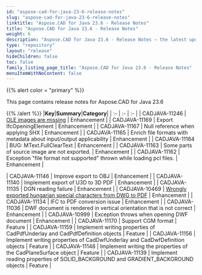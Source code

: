 ```yaml
---
id: "aspose-cad-for-java-23-6-release-notes"
slug: "aspose-cad-for-java-23-6-release-notes"
linktitle: "Aspose.CAD for Java 23.6 - Release Notes"
title: "Aspose.CAD for Java 23.6 - Release Notes"
weight: 6
description: "Aspose.CAD for Java 23.6 - Release Notes – the latest updates and fixes."
type: "repository"
layout: "release"
hideChildren: false
toc: false
family_listing_page_title: "Aspose.CAD for Java 23.6 - Release Notes"
menuItemWithNoContent: false
---
```


{{% alert color = "primary" %}}

This page contains release notes for Aspose.CAD for Java 23.6

{{% /alert %}}
|**Key**|**Summary**|**Category**|
| :- | :- | :- |
| CADJAVA-11246 | [OLE images are missing](https://forum.aspose.com/t/dwg-pdf/270294) | Enhancement |
| CADJAVA-11169 | Export IfcOpeningElement | Enhancement |
| CADJAVA-11167 | Null reference when applying SHX | Enhancement |
| CADJAVA-11165 | Enrich file formats with metadata about input/output applicability | Enhancement |
| CADJAVA-11164 | BUG: MText.FullClearText | Enhancement |
| CADJAVA-11163 | Some parts of source image are not exported. | Enhancement |
| CADJAVA-11162 | Exception "file format not supported" thrown while loading pcl files. | Enhancement |

| CADJAVA-11146 | Improve export to OBJ | Enhancement |
| CADJAVA-11140 | Implement export of U3D to 3D PDF | Enhancement |
| CADJAVA-11135 | DGN reading failure | Enhancement |
| CADJAVA-10469 | [Wrongly exported hungarian special characters from DWG to PDF](https://forum.aspose.com/t/wrongly-exported-hungarian-special-characters-from-dwg-to-pdf/242207) | Enhancement |
| CADJAVA-11134 | IFC to PDF conversion issue | Enhancement |
| CADJAVA-11036 | DWF document is rendered in vertical orientation that is not correct | Enhancement |
| CADJAVA-10999 | Exception throws when opening DWF document | Enhancement |
| CADJAVA-11170 | Support CGM format | Feature |
| CADJAVA-11159 | Implement writing properties of CadPdfUnderlay and CadPdfDefinition objects | Feature |
| CADJAVA-11156 | Implement writing properties of CadDwfUnderlay and CadDwfDefinition objects | Feature |
| CADJAVA-11148 | Implement writing the properties of the CadPlaneSurface object | Feature |
| CADJAVA-11139 | Implement reading properties of SOLID_BACKGROUND and GRADIENT_BACKGROUND objects | Feature |
